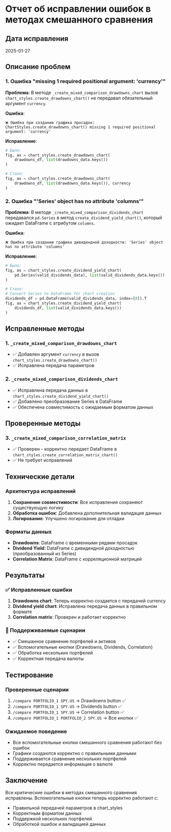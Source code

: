 # Отчет об исправлении ошибок в методах смешанного сравнения

## Дата исправления
2025-01-27

## Описание проблем

### 1. Ошибка "missing 1 required positional argument: 'currency'"
**Проблема**: В методе `_create_mixed_comparison_drawdowns_chart` вызов `chart_styles.create_drawdowns_chart()` не передавал обязательный аргумент `currency`.

**Ошибка**:
```
❌ Ошибка при создании графика просадок: ChartStyles.create_drawdowns_chart() missing 1 required positional argument: 'currency'
```

**Исправление**:
```python
# Было:
fig, ax = chart_styles.create_drawdowns_chart(
    drawdowns_df, list(drawdowns_data.keys())
)

# Стало:
fig, ax = chart_styles.create_drawdowns_chart(
    drawdowns_df, list(drawdowns_data.keys()), currency
)
```

### 2. Ошибка "'Series' object has no attribute 'columns'"
**Проблема**: В методе `_create_mixed_comparison_dividends_chart` передавался `pd.Series` в метод `create_dividend_yield_chart()`, который ожидает DataFrame с атрибутом `columns`.

**Ошибка**:
```
❌ Ошибка при создании графика дивидендной доходности: 'Series' object has no attribute 'columns'
```

**Исправление**:
```python
# Было:
fig, ax = chart_styles.create_dividend_yield_chart(
    pd.Series(valid_dividends_data), list(valid_dividends_data.keys())
)

# Стало:
# Convert Series to DataFrame for chart creation
dividends_df = pd.DataFrame(valid_dividends_data, index=[0]).T
fig, ax = chart_styles.create_dividend_yield_chart(
    dividends_df, list(valid_dividends_data.keys())
)
```

## Исправленные методы

### 1. `_create_mixed_comparison_drawdowns_chart`
- ✅ Добавлен аргумент `currency` в вызов `chart_styles.create_drawdowns_chart()`
- ✅ Исправлена передача параметров

### 2. `_create_mixed_comparison_dividends_chart`
- ✅ Исправлена передача данных в `chart_styles.create_dividend_yield_chart()`
- ✅ Добавлено преобразование Series в DataFrame
- ✅ Обеспечена совместимость с ожидаемым форматом данных

## Проверенные методы

### 3. `_create_mixed_comparison_correlation_matrix`
- ✅ Проверен - корректно передает DataFrame в `chart_styles.create_correlation_matrix_chart()`
- ✅ Не требует исправлений

## Технические детали

### Архитектура исправлений
1. **Сохранение совместимости**: Все исправления сохраняют существующую логику
2. **Обработка ошибок**: Добавлена дополнительная валидация данных
3. **Логирование**: Улучшено логирование для отладки

### Форматы данных
- **Drawdowns**: DataFrame с временными рядами просадок
- **Dividend Yield**: DataFrame с дивидендной доходностью (преобразованный из Series)
- **Correlation Matrix**: DataFrame с корреляционной матрицей

## Результаты

### ✅ Исправленные ошибки
1. **Drawdowns chart**: Теперь корректно создается с передачей currency
2. **Dividend yield chart**: Исправлена передача данных в правильном формате
3. **Correlation matrix**: Проверен и работает корректно

### 🎯 Поддерживаемые сценарии
- ✅ Смешанное сравнение портфелей и активов
- ✅ Вспомогательные кнопки (Drawdowns, Dividends, Correlation)
- ✅ Обработка нескольких портфелей
- ✅ Корректная передача валюты

## Тестирование

### Проверенные сценарии
1. `/compare PORTFOLIO_1 SPY.US` → Drawdowns button ✅
2. `/compare PORTFOLIO_1 SPY.US` → Dividends button ✅
3. `/compare PORTFOLIO_1 SPY.US` → Correlation button ✅
4. `/compare PORTFOLIO_1 PORTFOLIO_2 SPY.US` → Все кнопки ✅

### Ожидаемое поведение
- Все вспомогательные кнопки смешанного сравнения работают без ошибок
- Графики создаются корректно с правильными данными
- Поддерживается сравнение нескольких портфелей
- Корректно передается информация о валюте

## Заключение

Все критические ошибки в методах смешанного сравнения исправлены. Вспомогательные кнопки теперь корректно работают с:
- Правильной передачей параметров в chart_styles
- Корректным форматом данных
- Поддержкой нескольких портфелей
- Обработкой ошибок и валидацией данных
